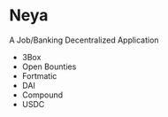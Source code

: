 # Neya

A Job/Banking Decentralized Application

- 3Box
- Open Bounties
- Fortmatic
- DAI
- Compound
- USDC

